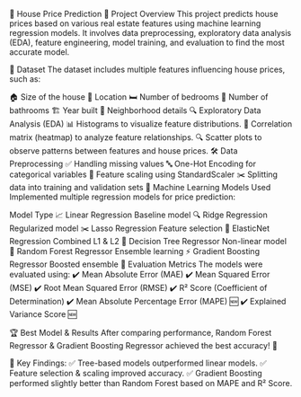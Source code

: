 🏡 House Price Prediction
📌 Project Overview
This project predicts house prices based on various real estate features using machine learning regression models. It involves data preprocessing, exploratory data analysis (EDA), feature engineering, model training, and evaluation to find the most accurate model.

📂 Dataset
The dataset includes multiple features influencing house prices, such as:

🏠 Size of the house
📍 Location
🛏️ Number of bedrooms
🚪 Number of bathrooms
🏗️ Year built
🌆 Neighborhood details
🔍 Exploratory Data Analysis (EDA)
📊 Histograms to visualize feature distributions.
🎨 Correlation matrix (heatmap) to analyze feature relationships.
🔍 Scatter plots to observe patterns between features and house prices.
🛠️ Data Preprocessing
✅ Handling missing values
🔤 One-Hot Encoding for categorical variables
🔄 Feature scaling using StandardScaler
✂️ Splitting data into training and validation sets
🚀 Machine Learning Models Used
Implemented multiple regression models for price prediction:

Model	Type
📈 Linear Regression	Baseline model
🔍 Ridge Regression	Regularized model
✂️ Lasso Regression	Feature selection
🔄 ElasticNet Regression	Combined L1 & L2
🌳 Decision Tree Regressor	Non-linear model
🌲 Random Forest Regressor	Ensemble learning
⚡ Gradient Boosting Regressor	Boosted ensemble
📏 Evaluation Metrics
The models were evaluated using:
✔️ Mean Absolute Error (MAE)
✔️ Mean Squared Error (MSE)
✔️ Root Mean Squared Error (RMSE)
✔️ R² Score (Coefficient of Determination)
✔️ Mean Absolute Percentage Error (MAPE) 🆕
✔️ Explained Variance Score 🆕

🏆 Best Model & Results
After comparing performance, Random Forest Regressor & Gradient Boosting Regressor achieved the best accuracy! 🚀

📢 Key Findings:
✅ Tree-based models outperformed linear models.
✅ Feature selection & scaling improved accuracy.
✅ Gradient Boosting performed slightly better than Random Forest based on MAPE and R² Score.


